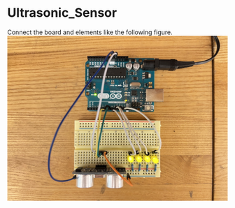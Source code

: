# Ultrasonic_Sensor

Connect the board and elements like the following figure.
![alt text](ultrasonic_sensor.jpeg)
